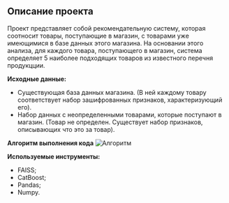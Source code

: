 ## Описание проекта
Проект представляет собой рекомендательную систему, которая соотносит товары, поступающие в магазин, с товарами уже имеющимися в базе данных этого магазина. На основании этого анализа, для каждого товара, поступающего в магазин, система определяет 5 наиболее подходящих товаров из известного перечня продукцции.

**Исходные данные:**
- Существующая база данных магазина. (В ней каждому товару соответствует набор зашифрованных признаков, характеризующий его).
- Набор данных с неопределенными товарами, которые поступают в магазин. (Товар не определен. Существует набор признаков, описывающих что это за товар).

**Алгоритм выполнения кода**
![Алгоритм](https://raw.githubusercontent.com/htoniy/Data-Science_Classic-ML/main/01_Product%20matching/images/Code%20algoritm.png)

**Используемые инструменты:**
- FAISS;
- CatBoost;
- Pandas;
- Numpy.


